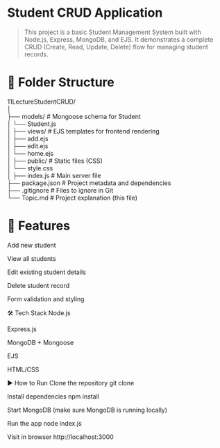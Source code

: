 # Student CRUD Application
> This project is a basic Student Management System built with Node.js, Express, MongoDB, and EJS. It demonstrates a complete CRUD (Create, Read, Update, Delete) flow for managing student records.

# 📁 Folder Structure

11LectureStudentCRUD/<br>
│<br>
├── models/  # Mongoose schema for Student<br>
│   └── Student.js<br>
│
├── views/              # EJS templates for frontend rendering <br>
│   ├── add.ejs<br>
│   ├── edit.ejs<br>
│   └── home.ejs<br>
│
├── public/             # Static files (CSS)<br>
│   └── style.css<br>
│
├── index.js            # Main server file<br>
├── package.json        # Project metadata and dependencies<br>
├── .gitignore          # Files to ignore in Git<br>
└── Topic.md            # Project explanation (this file)<br>

# 🚀 Features
Add new student

View all students

Edit existing student details

Delete student record

Form validation and styling

🛠 Tech Stack
Node.js

Express.js

MongoDB + Mongoose

EJS

HTML/CSS

▶️ How to Run
Clone the repository
git clone <repo-url>

Install dependencies
npm install

Start MongoDB (make sure MongoDB is running locally)

Run the app
node index.js

Visit in browser
http://localhost:3000